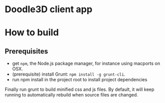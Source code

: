 Doodle3D client app
===================


# How to build

## Prerequisites
- get `npm`, the Node.js package manager, for instance using macports on OSX.
- (prerequisite) install Grunt: `npm install -g grunt-cli`.
- run npm install in the project root to install project dependencies

Finally run grunt to build minified css and js files. By default, it will keep
running to automatically rebuild when source files are changed.
